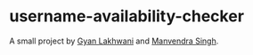 # username-availability-checker
A small project by [Gyan Lakhwani](https://github.com/gyanl) and [Manvendra Singh](www.github.com/manu-chroma).
